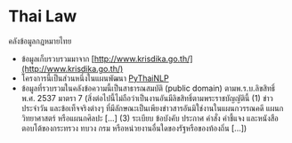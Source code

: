# Thai Law

คลังข้อมูลกฎหมายไทย

- ข้อมูลเก็บรวบรวมมาจาก [http://www.krisdika.go.th/](http://www.krisdika.go.th/)
- โครงการนี้เป็นส่วนหนึ่งในแผนพัฒนา [PyThaiNLP](https://github.com/PyThaiNLP/)
- ข้อมูลที่รวบรวมในคลังข้อความนี้เป็นสาธารณสมบัติ (public domain) ตามพ.ร.บ.ลิขสิทธิ์ พ.ศ. 2537 มาตรา 7 (สิ่งต่อไปนี้ไม่ถือว่าเป็นงานอันมีลิขสิทธิ์ตามพระราชบัญญัตินี้ (1) ข่าวประจำวัน และข้อเท็จจริงต่างๆ ที่มีลักษณะเป็นเพียงข่าวสารอันมิใช่งานในแผนกวรรณคดี แผนกวิทยาศาสตร์ หรือแผนกศิลปะ [...] (3) ระเบียบ ข้อบังคับ ประกาศ คำสั่ง คำชี้แจง และหนังสือตอบโต้ของกระทรวง ทบวง กรม หรือหน่วยงานอื่นใดของรัฐหรือของท้องถิ่น [...])
